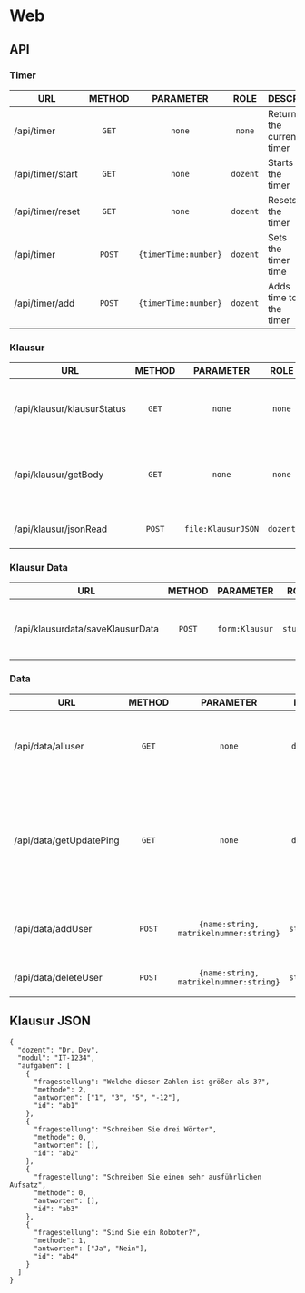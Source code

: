# Web

## API

### Timer
| URL              | METHOD |      PARAMETER       |   ROLE   | DESCR.                    |                                    RETURN                                     |
|------------------|:------:|:--------------------:|:--------:|---------------------------|:-----------------------------------------------------------------------------:|
| /api/timer       | `GET`  |        `none`        |  `none`  | Returns the current timer | ```{timerRemain:Date, timeOffset:number, finished:boolean, status:boolean}``` |
| /api/timer/start | `GET`  |        `none`        | `dozent` | Starts the timer          |                                    `none`                                     |
| /api/timer/reset | `GET`  |        `none`        | `dozent` | Resets the timer          |                                    `none`                                     |
| /api/timer       | `POST` | `{timerTime:number}` | `dozent` | Sets the timer time       |                                    `none`                                     |
| /api/timer/add   | `POST` | `{timerTime:number}` | `dozent` | Adds time to the timer    |                                    `none`                                     |

### Klausur
| URL                        | METHOD |     PARAMETER      |   ROLE   | DESCR.                                |          RETURN           |
|----------------------------|:------:|:------------------:|:--------:|---------------------------------------|:-------------------------:|
| /api/klausur/klausurStatus | `GET`  |       `none`       |  `none`  | Returns if the klausur is started     | `{klausurStatus:boolean}` |
| /api/klausur/getBody       | `GET`  |       `none`       |  `none`  | Returns the body for the Klausur html |      `<html></html>`      |
| /api/klausur/jsonRead      | `POST` | `file:KlausurJSON` | `dozent` | Uploads the Klausur                   |          `none`           |

### Klausur Data
| URL                              | METHOD |   PARAMETER    |   ROLE    | DESCR.                       | RETURN |
|----------------------------------|:------:|:--------------:|:---------:|------------------------------|:------:|
| /api/klausurdata/saveKlausurData | `POST` | `form:Klausur` | `student` | Sends the filled out Klausur | `none` |

### Data
| URL                     | METHOD |               PARAMETER                |   ROLE    | DESCR.                                                                 |                    RETURN                     |
|-------------------------|:------:|:--------------------------------------:|:---------:|------------------------------------------------------------------------|:---------------------------------------------:|
| /api/data/alluser       | `GET`  |                 `none`                 | `dozent`  | Returns all user (should be only for this klausur)                     |               `[{userSchema}]`                |
| /api/data/getUpdatePing | `GET`  |                 `none`                 | `dozent`  | Returns ping that users have changed (should be only for this klausur) |            `{updatePing:boolean}`             |
| /api/data/addUser       | `POST` | `{name:string, matrikelnummer:string}` | `student` | Adds a new student to klausur                                          | `{'Registrierung erfolgreich abgeschlossen'}` |
| /api/data/deleteUser    | `POST` | `{name:string, matrikelnummer:string}` | `student` | Deletes a student                                                      |        `{'User existiert nicht mehr'}`        |

## Klausur JSON
```
{
  "dozent": "Dr. Dev",
  "modul": "IT-1234",
  "aufgaben": [
    {
      "fragestellung": "Welche dieser Zahlen ist größer als 3?",
      "methode": 2,
      "antworten": ["1", "3", "5", "-12"],
      "id": "ab1"
    },
    {
      "fragestellung": "Schreiben Sie drei Wörter",
      "methode": 0,
      "antworten": [],
      "id": "ab2"
    },
    {
      "fragestellung": "Schreiben Sie einen sehr ausführlichen Aufsatz",
      "methode": 0,
      "antworten": [],
      "id": "ab3"
    },
    {
      "fragestellung": "Sind Sie ein Roboter?",
      "methode": 1,
      "antworten": ["Ja", "Nein"],
      "id": "ab4"
    }
  ]
}
```
